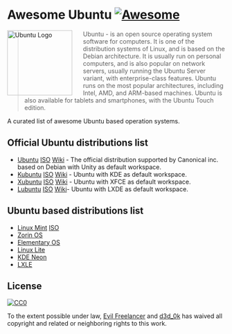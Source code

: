 # Awesome Ubuntu [![Awesome](https://cdn.rawgit.com/sindresorhus/awesome/d7305f38d29fed78fa85652e3a63e154dd8e8829/media/badge.svg)](https://github.com/sindresorhus/awesome)

<a href="https://www.ubuntu.com/"><img src="https://design.ubuntu.com/wp-content/uploads/ubuntu-logo112.png" alt="Ubuntu Logo" align="left" style="margin-right: 25px" height=150></a>

> Ubuntu - is an open source operating system software for computers. It is one of the distribution systems of Linux, and is based on the Debian architecture. It is usually run on personal computers, and is also popular on network servers, usually running the Ubuntu Server variant, with enterprise-class features. Ubuntu runs on the most popular architectures, including Intel, AMD, and ARM-based machines. Ubuntu is also available for tablets and smartphones, with the Ubuntu Touch edition.

A curated list of awesome Ubuntu based operation systems.

## Official Ubuntu distributions list

- [Ubuntu](https://xubuntu.org/)
    [ISO](https://cdimage.ubuntu.com/ubuntu/releases/)
    [Wiki](https://en.wikipedia.org/wiki/Ubuntu_(operating_system)) - The official distribution supported by Canonical inc. based on Debian with Unity as default workspace.  
- [Kubuntu](https://kubuntu.org/)
    [ISO](https://cdimage.ubuntu.com/kubuntu/releases/)
    [Wiki](https://en.wikipedia.org/wiki/Kubuntu) - Ubuntu with KDE as default workspace.
- [Xubuntu](https://xubuntu.org/)
    [ISO](https://cdimage.ubuntu.com/xubuntu/releases/)
    [Wiki](https://en.wikipedia.org/wiki/Xubuntu) - Ubuntu with XFCE as default workspace.
- [Lubuntu](https://lubuntu.me/)
    [ISO](https://cdimage.ubuntu.com/lubuntu/releases/)
    [Wiki](https://en.wikipedia.org/wiki/Lubuntu)- Ubuntu with LXDE as default workspace.

## Ubuntu based distributions list

- [Linux Mint](https://linuxmint.com/)
    [ISO](https://linuxmint.com/download_all.php)
- [Zorin OS](https://zorinos.com/)
- [Elementary OS](https://elementary.io/)
- [Linux Lite](https://www.linuxliteos.com/)
- [KDE Neon](https://neon.kde.org/)
- [LXLE](https://lxle.net/)

## License

[![CC0](http://mirrors.creativecommons.org/presskit/buttons/88x31/svg/cc-zero.svg)](https://creativecommons.org/publicdomain/zero/1.0/)

To the extent possible under law, [Evil Freelancer](https://github.com/EvilFreelancer) and [d3d_0k](https://github.com/ded0k) has waived all copyright and related or neighboring rights to this work.
